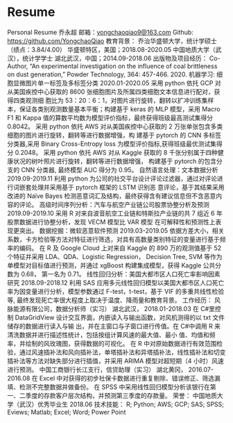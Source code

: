 # Resume
Personal Resume
 乔永超
邮箱：yongchaoqiao9@163.com Github: https://github.com/YongchaoQiao
教育背景：
乔治华盛顿大学，统计学硕士（绩点：3.84/4.00） 华盛顿特区，美国；2018.08-2020.05
中国地质大学（武汉），统计学学士 湖北武汉，中国；2014.09-2018.06
出版物及项目经历：
Co-Author, “An experimental investigation on the influence of coal brittleness on dust generation,” Powder
Technology, 364: 457-466. 2020.
机器学习: 细胞显微图片单一标签及多标签分类 2020.01-2020.05
采用 python 依托 GCP 对从美国疾控中心获取的 8600 张细胞图片及所属四类细胞文本信息进行配对，获得四类观测细
胞比为 53：20：6：1，对图片进行旋转，翻转以扩冲训练集样本，保证各类别观测数量基本平衡；构建基于 keras 的
MLP 模型，采用 Macro F1 和 Kappa 值的算数平均数为模型评价指标，最终获得班级最高测试集得分 0.8042。
采用 python 依托 AWS 对从美国疾控中心获取的 2 万张单张包含多类细胞的图片进行旋转，翻转等进行数据增强，构
建基于 pytorch 的 CNN 多标签分类器,采用 Binary Cross-Entropy loss 为模型评价指标,获得班级最优测试集得分 0.2048。
采用 python 依托 AWS 对从 Kaggle 获取的 8 千张分别属于四种健康状况的树叶照片进行旋转，翻转等进行数据增强，
构建基于 pytorch 的包含分支的 CNN 分类器, 最终模型 AUC 得分为 0.95。
自然语言处理：文本数据分析 2019.09-2019.11
利用 python 为公司的社交平台设计评论过滤器，通过对评论进行词嵌套处理并采用基于 pytorch 框架的 LSTM 识别恶
意评论，基于其结果采用改进的 Naïve Bayes 检测恶意词汇及结构，最终获得含有建议信息但不含恶意内容的评论。
高级时间序列分析：汽车与航空产业链公司股票协整分析及预测 2019.09-2019.10
采用 R 对来自波音航空工业链和特斯拉产业链的共 7 组近 6 年股票数据进行协整分析，发现 VECM 模型比 VAR 模型
在可解释性和预测性上表现更突出。
数据挖掘：微软恶意软件预测 2019.03-2019.05
依据方差大小，相关系数，卡方检验等方法对特征进行筛选，对具有高数量类别特征的变量进行基于频率的编码。
在 R 及 Google Cloud 上对来自 Kaggle 的 890 万的观测值基于 52 个特征并采用 LDA、QDA、Logistic Regression，
Decision Tree, SVM 等作为单模型对目标值进行预测，并通过 xgBoost 构建集成模型，获得 Kaggle 公共分数为 0.68，
第一名为 0.71。
线性回归分析：美国大都市区人口死亡率影响因素研究 2018.09-2018.12
利用 SAS 应用多元线性回归模型以美国大都市区人口死亡率为因变量进行分析，模型参数通过 F-test，t-test，基于 VIF
的多重共线性检验等, 最终发现死亡率很大程度上取决于温度、降雨量和教育背景。
工作经历：
风脉能源有限公司，数据分析师（实习） 湖北武汉， 2018.01-2018.03
在 C#里控制 DataGridView 设计交互界面，内嵌读入与输出函数，对风机测得的以 txt 文件储存的数据进行读入与输
出，并在主窗口与子窗口进行传值。在 C#中调用 R 来清洗数据并进行描述性统计，包括按组计算风速的最大值、最小
值、均值和频率，并绘制的风玫瑰图，获得数据的可视化。
在 R 中对原始数据进行有效范围检验，通过风速插补法和风向插补法，单塔插补法和异塔插补法，线性插补法和切变
插补法等方法对缺失部分进行插值，并采用 ARIMA 模型对超短期（4 小时）风速进行预测。
中国工商银行长江支行，信贷助理（实习） 湖北黄冈， 2016.07-2016.08
在 Excel 中对获得的初步社保卡数据进行重复剔除、错误修正、筛选漏填、检测不完整数据并做备份。
在 SPSS 中采用线性回归模型分析该银行在第一、二季度的存款客户层次结构，并预测第三季度的存款量。
荣誉：
中国地质大学（武汉）优秀毕业生 2018.06
技术技能：
R; Python; AWS; GCP; SAS; SPSS; Eviews; Matlab; Excel; Word; Power Point 

